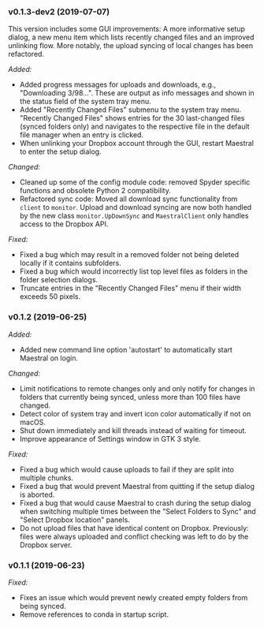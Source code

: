 ### v0.1.3-dev2 (2019-07-07)

This version includes some GUI improvements: A more informative setup dialog, a new menu
item which lists recently changed files and an improved unlinking flow. More notably, 
the upload syncing of local changes has been refactored.

_Added:_

- Added progress messages for uploads and downloads, e.g., "Downloading 3/98...". These
  are output as info messages and shown in the status field of the system tray menu.
- Added "Recently Changed Files" submenu to the system tray menu. "Recently Changed Files"
  shows entries for the 30 last-changed files (synced folders only) and navigates to the
  respective file in the default file manager when an entry is clicked.
- When unlinking your Dropbox account through the GUI, restart Maestral to enter the 
  setup dialog.

_Changed:_

- Cleaned up some of the config module code: removed Spyder specific functions and
  obsolete Python 2 compatibility.
- Refactored sync code: Moved all download sync functionality from `client` to `monitor`.
  Upload and download syncing are now both handled by the new class `monitor.UpDownSync`
  and `MaestralClient` only handles access to the Dropbox API.

_Fixed:_

- Fixed a bug which may result in a removed folder not being deleted locally if it 
  contains subfolders.
- Fixed a bug which would incorrectly list top level files as folders in the folder
  selection dialogs.
- Truncate entries in the "Recently Changed Files" menu if their width exceeds 50 pixels.

### v0.1.2 (2019-06-25)

_Added:_

- Added new command line option 'autostart' to automatically start Maestral on login.

_Changed:_

- Limit notifications to remote changes only and only notify for changes in folders that
  currently being synced, unless more than 100 files have changed.
- Detect color of system tray and invert icon color automatically if not on macOS.
- Shut down immediately and kill threads instead of waiting for timeout.
- Improve appearance of Settings window in GTK 3 style.

_Fixed:_

- Fixed a bug which would cause uploads to fail if they are split into multiple chunks.
- Fixed a bug that would prevent Maestral from quitting if the setup dialog is aborted.
- Fixed a bug that would cause Maestral to crash during the setup dialog when switching
  multiple times between the "Select Folders to Sync" and "Select Dropbox location" panels.
- Do not upload files that have identical content on Dropbox. Previously: files were
  always uploaded and conflict checking was left to do by the Dropbox server.

### v0.1.1 (2019-06-23)

_Fixed:_

- Fixes an issue which would prevent newly created empty folders from being synced.
- Remove references to conda in startup script.
